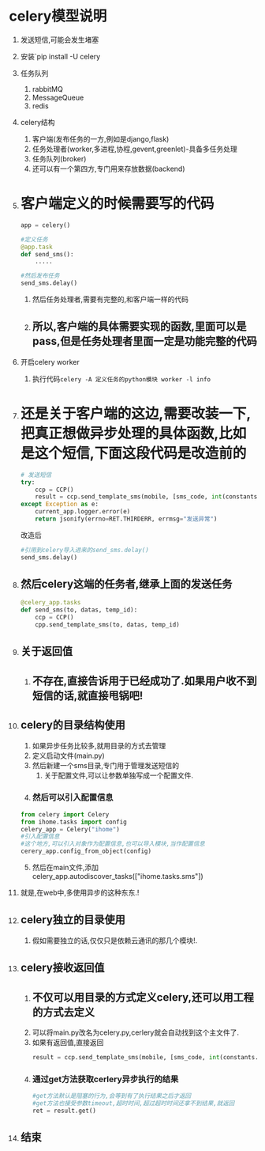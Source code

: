 # celery模型说明
1. 发送短信,可能会发生堵塞
2. 安装`pip install -U celery
3. 任务队列
    1. rabbitMQ
    2. MessageQueue
    3. redis
4. celery结构
    1. 客户端(发布任务的一方,例如是django,flask)
    2. 任务处理者(worker,多进程,协程,gevent,greenlet)-具备多任务处理
    3. 任务队列(broker)
    4. 还可以有一个第四方,专门用来存放数据(backend)
5. # 客户端定义的时候需要写的代码
    ```python
    app = celery()

    #定义任务
    @app.task
    def send_sms():
        .....

    #然后发布任务
    send_sms.delay()
    ```
    1. 然后任务处理者,需要有完整的,和客户端一样的代码
    2. ## 所以,客户端的具体需要实现的函数,里面可以是pass,但是任务处理者里面一定是功能完整的代码
6. 开启celery worker
    1. 执行代码`celery -A 定义任务的python模块 worker -l info`
7. # 还是关于客户端的这边,需要改装一下,把真正想做异步处理的具体函数,比如是这个短信,下面这段代码是改造前的
    ```python
    # 发送短信
    try:
        ccp = CCP()
        result = ccp.send_template_sms(mobile, [sms_code, int(constants.SMS_CODE_REDIS_EXPIRES/60)], 1)
    except Exception as e:
        current_app.logger.error(e)
        return jsonify(errno=RET.THIRDERR, errmsg="发送异常")
    ```
    改造后
    ```python
    #引用到celery导入进来的send_sms.delay()
    send_sms.delay()
    ```
8. ## 然后celery这端的任务者,继承上面的发送任务
    ```python
    @celery_app.tasks
    def send_sms(to, datas, temp_id):
        ccp = CCP()
        cpp.send_template_sms(to, datas, temp_id)
    ```
9. ## 关于返回值
    1. ## 不存在,直接告诉用于已经成功了.如果用户收不到短信的话,就直接甩锅吧!

10. ## celery的目录结构使用
    1. 如果异步任务比较多,就用目录的方式去管理
    2. 定义启动文件(main.py)
    3. 然后新建一个sms目录,专门用于管理发送短信的
        1. 关于配置文件,可以让参数单独写成一个配置文件.
    4. ### 然后可以引入配置信息
    ```python
    from celery import Celery
    from ihome.tasks import config
    celery_app = Celery("ihome")
    #引入配置信息
    #这个地方,可以引入对象作为配置信息,也可以导入模块,当作配置信息
    cerery_app.config_from_object(config)
    ```
    5. 然后在main文件,添加celery_app.autodiscover_tasks(["ihome.tasks.sms"])
11. 就是,在web中,多使用异步的这种东东.!
12. ## celery独立的目录使用
    1. 假如需要独立的话,仅仅只是依赖云通讯的那几个模块!.

13. ## celery接收返回值
    1. ## 不仅可以用目录的方式定义celery,还可以用工程的方式去定义
    2. 可以将main.py改名为celery.py,cerlery就会自动找到这个主文件了.
    3. 如果有返回值,直接返回
        ```python
        result = ccp.send_template_sms(mobile, [sms_code, int(constants.SMS_CODE_REDIS_EXPIRES/60)], 1)
        ```
    4. ### 通过get方法获取cerlery异步执行的结果
        ```python
        #get方法默认是阻塞的行为,会等到有了执行结果之后才返回
        #get方法也接受参数timeout,超时时间,超过超时时间还拿不到结果,就返回
        ret = result.get()
        ```
14. ## 结束